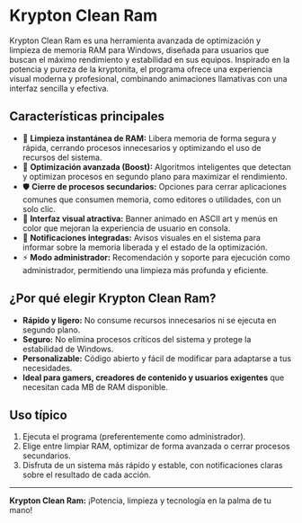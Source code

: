 # Krypton Clean Ram

Krypton Clean Ram es una herramienta avanzada de optimización y limpieza de memoria RAM para Windows, diseñada para usuarios que buscan el máximo rendimiento y estabilidad en sus equipos. Inspirado en la potencia y pureza de la kryptonita, el programa ofrece una experiencia visual moderna y profesional, combinando animaciones llamativas con una interfaz sencilla y efectiva.

## Características principales

- 🚀 **Limpieza instantánea de RAM:** Libera memoria de forma segura y rápida, cerrando procesos innecesarios y optimizando el uso de recursos del sistema.
- 🧠 **Optimización avanzada (Boost):** Algoritmos inteligentes que detectan y optimizan procesos en segundo plano para maximizar el rendimiento.
- 🛡️ **Cierre de procesos secundarios:** Opciones para cerrar aplicaciones comunes que consumen memoria, como editores o utilidades, con un solo clic.
- 🎨 **Interfaz visual atractiva:** Banner animado en ASCII art y menús en color que mejoran la experiencia de usuario en consola.
- 🔔 **Notificaciones integradas:** Avisos visuales en el sistema para informar sobre la memoria liberada y el estado de la optimización.
- ⚡ **Modo administrador:** Recomendación y soporte para ejecución como administrador, permitiendo una limpieza más profunda y eficiente.

## ¿Por qué elegir Krypton Clean Ram?

- **Rápido y ligero:** No consume recursos innecesarios ni se ejecuta en segundo plano.
- **Seguro:** No elimina procesos críticos del sistema y protege la estabilidad de Windows.
- **Personalizable:** Código abierto y fácil de modificar para adaptarse a tus necesidades.
- **Ideal para gamers, creadores de contenido y usuarios exigentes** que necesitan cada MB de RAM disponible.

## Uso típico

1. Ejecuta el programa (preferentemente como administrador).
2. Elige entre limpiar RAM, optimizar de forma avanzada o cerrar procesos secundarios.
3. Disfruta de un sistema más rápido y estable, con notificaciones claras sobre el resultado de cada acción.

---

**Krypton Clean Ram:**
¡Potencia, limpieza y tecnología en la palma de tu mano!
